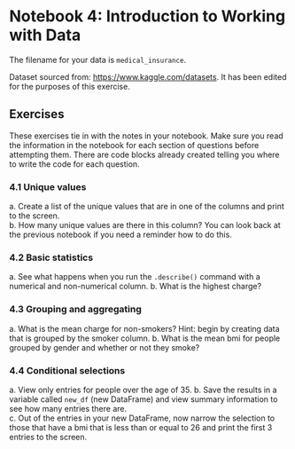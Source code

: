 # Notebook 4: Introduction to Working with Data

The filename for your data is ```medical_insurance```.

Dataset sourced from: https://www.kaggle.com/datasets. It has been edited for the purposes of this exercise. 

## Exercises
These exercises tie in with the notes in your notebook. Make sure you read the information in the notebook for each section of questions before attempting them. There are code blocks already created telling you where to write the code for each question.

### 4.1 Unique values
a. Create a list of the unique values that are in one of the columns and print to the screen.  
b. How many unique values are there in this column? You can look back at the previous notebook if you need a reminder how to do this.  

### 4.2 Basic statistics
a. See what happens when you run the ```.describe()``` command with a numerical and non-numerical column.
b. What is the highest charge?

### 4.3 Grouping and aggregating
a. What is the mean charge for non-smokers? Hint: begin by creating data that is grouped by the smoker column. 
b. What is the mean bmi for people grouped by gender and whether or not they smoke?   

### 4.4 Conditional selections
a. View only entries for people over the age of 35. 
b. Save the results in a variable called `new_df` (new DataFrame) and view summary information to see how many entries there are.  
c. Out of the entries in your new DataFrame, now narrow the selection to those that have a bmi that is less than or equal to 26 and print the first 3 entries to the screen. 
